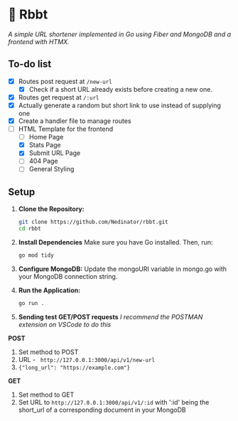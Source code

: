 # 🐸 Rbbt
*A simple URL shortener implemented in Go using Fiber and MongoDB and a frontend with HTMX.*

## To-do list

- [x] Routes post request at `/new-url`
    - [x] Check if a short URL already exists before creating a new one.
- [x] Routes get request at `/:url`
- [x] Actually generate a random but short link to use instead of supplying one
- [x] Create a handler file to manage routes
- [ ] HTML Template for the frontend
    - [ ] Home Page
    - [x] Stats Page
    - [x] Submit URL Page
    - [ ] 404 Page
    - [ ] General Styling

## Setup

1. **Clone the Repository:**

   ```bash
   git clone https://github.com/Nedinator/rbbt.git
   cd rbbt
   ```

2. **Install Dependencies**
    Make sure you have Go installed. Then, run:
    ```bash
    go mod tidy
    ```

3. **Configure MongoDB:**
    Update the mongoURI variable in mongo.go with your MongoDB connection string.


4. **Run the Application:**

    ```bash
    go run .
    ```
5. **Sending test GET/POST requests**
*I recommend the POSTMAN extension on VSCode to do this*

**POST**
1. Set method to POST
2. URL - ` http://127.0.0.1:3000/api/v1/new-url`
3. `{"long_url": "https://example.com"}`

**GET**

1. Set method to GET
2. Set URL to `http://127.0.0.1:3000/api/v1/:id` with ':id' being the short_url of a corresponding document in your MongoDB
